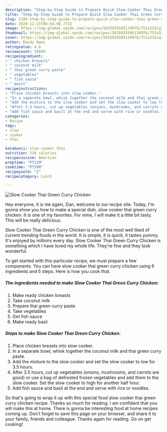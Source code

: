 ```yaml
---
description: "Step-by-Step Guide to Prepare Quick Slow Cooker Thai Green Curry Chicken"
title: "Step-by-Step Guide to Prepare Quick Slow Cooker Thai Green Curry Chicken"
slug: 1189-step-by-step-guide-to-prepare-quick-slow-cooker-thai-green-curry-chicken
date: 2020-12-15T00:54:08.773Z
image: https://img-global.cpcdn.com/recipes/5635935595134976/751x532cq70/slow-cooker-thai-green-curry-chicken-recipe-main-photo.jpg
thumbnail: https://img-global.cpcdn.com/recipes/5635935595134976/751x532cq70/slow-cooker-thai-green-curry-chicken-recipe-main-photo.jpg
cover: https://img-global.cpcdn.com/recipes/5635935595134976/751x532cq70/slow-cooker-thai-green-curry-chicken-recipe-main-photo.jpg
author: Randy Owen
ratingvalue: 4.6
reviewcount: 19649
recipeingredient:
- " chicken breasts"
- " coconut milk"
- " thai green curry paste"
- " vegetables"
- " fish sauce"
- " basil"
recipeinstructions:
- "Place chicken breasts into slow cooker."
- "In a separate bowl, whisk together the coconut milk and thai green curry paste."
- "Add the mixture to the slow cooker and set the slow cooker to low for 3.5 hours."
- "After 3.5 hours, cut up vegetables (onions, mushrooms, and carrots are good) or use a bag of defrosted frozen vegetables and add them to the slow cooker. Set the slow cooker to high for another half hour."
- "Add fish sauce and basil at the end and serve with rice or noodles."
categories:
- Recipe
tags:
- slow
- cooker
- thai

katakunci: slow cooker thai 
nutrition: 239 calories
recipecuisine: American
preptime: "PT11M"
cooktime: "PT58M"
recipeyield: "2"
recipecategory: Lunch

---
```



![Slow Cooker Thai Green Curry Chicken](https://img-global.cpcdn.com/recipes/5635935595134976/751x532cq70/slow-cooker-thai-green-curry-chicken-recipe-main-photo.jpg)

Hey everyone, it is me again, Dan, welcome to our recipe site. Today, I'm gonna show you how to make a special dish, slow cooker thai green curry chicken. It is one of my favorites. For mine, I will make it a little bit tasty. This will be really delicious.

Slow Cooker Thai Green Curry Chicken is one of the most well liked of current trending foods in the world. It is simple, it is quick, it tastes yummy. It's enjoyed by millions every day. Slow Cooker Thai Green Curry Chicken is something which I have loved my whole life. They're fine and they look wonderful.




To get started with this particular recipe, we must prepare a few components. You can have slow cooker thai green curry chicken using 6 ingredients and 5 steps. Here is how you cook that.

<!--inarticleads1-->

##### The ingredients needed to make Slow Cooker Thai Green Curry Chicken:

1. Make ready  chicken breasts
1. Take  coconut milk
1. Prepare  thai green curry paste
1. Take  vegetables
1. Get  fish sauce
1. Make ready  basil




<!--inarticleads2-->

##### Steps to make Slow Cooker Thai Green Curry Chicken:

1. Place chicken breasts into slow cooker.
1. In a separate bowl, whisk together the coconut milk and thai green curry paste.
1. Add the mixture to the slow cooker and set the slow cooker to low for 3.5 hours.
1. After 3.5 hours, cut up vegetables (onions, mushrooms, and carrots are good) or use a bag of defrosted frozen vegetables and add them to the slow cooker. Set the slow cooker to high for another half hour.
1. Add fish sauce and basil at the end and serve with rice or noodles.




So that's going to wrap it up with this special food slow cooker thai green curry chicken recipe. Thanks so much for reading. I am confident that you will make this at home. There is gonna be interesting food at home recipes coming up. Don't forget to save this page on your browser, and share it to your family, friends and colleague. Thanks again for reading. Go on get cooking!

